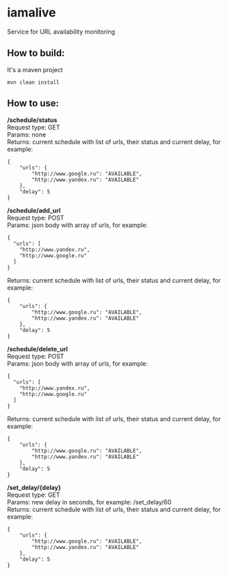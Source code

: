 # iamalive
Service for URL availability monitoring

## How to build:
It's a maven project
```
mvn clean install
```

## How to use:

**/schedule/status**  
Request type: GET  
Params: none  
Returns: current schedule with list of urls, their status and current delay, for example:
```
{
    "urls": {
        "http://www.google.ru": "AVAILABLE",
        "http://www.yandex.ru": "AVAILABLE"
    },
    "delay": 5
}
```


**/schedule/add_url**  
Request type: POST  
Params: json body with array of urls, for example: 
```
{
  "urls": [
    "http://www.yandex.ru",
    "http://www.google.ru"
  ]
}
```
Returns: current schedule with list of urls, their status and current delay, for example:
```
{
    "urls": {
        "http://www.google.ru": "AVAILABLE",
        "http://www.yandex.ru": "AVAILABLE"
    },
    "delay": 5
}
```
**/schedule/delete_url**  
Request type: POST  
Params: json body with array of urls, for example:   
```
{
  "urls": [
    "http://www.yandex.ru",
    "http://www.google.ru"
  ]
}
```
Returns: current schedule with list of urls, their status and current delay, for example:
```
{
    "urls": {
        "http://www.google.ru": "AVAILABLE",
        "http://www.yandex.ru": "AVAILABLE"
    },
    "delay": 5
}
```


**/set_delay/{delay}**  
Request type: GET  
Params: new delay in seconds, for example: /set_delay/60  
Returns: current schedule with list of urls, their status and current delay, for example:  
```
{
    "urls": {
        "http://www.google.ru": "AVAILABLE",
        "http://www.yandex.ru": "AVAILABLE"
    },
    "delay": 5
}
```


